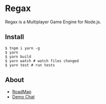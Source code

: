 # Regax

Regax is a Multiplayer Game Engine for Node.js.

## Install

```shell
$ tnpm i yarn -g
$ yarn
$ yarn build
$ yarn watch # watch files changed
$ yarn test # run tests
```

## About

- [RoadMap](docs/RoadMap.md)
- [Demo Chat](https://github.com/regaxjs/demo-chat)

